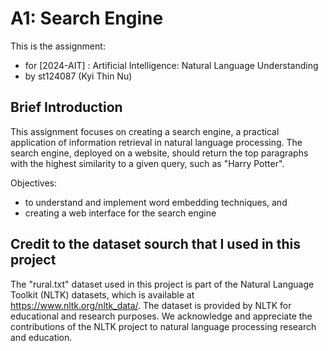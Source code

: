 # A1: Search Engine
This is the assignment:
- for [2024-AIT] : Artificial Intelligence: Natural Language Understanding
- by st124087 (Kyi Thin Nu)

## Brief Introduction

This assignment focuses on creating a search engine, a practical application of information retrieval in natural language processing. The search engine, deployed on a website, should return the top paragraphs with the highest similarity to a given query, such as "Harry Potter". 

Objectives:
 - to understand and implement word embedding techniques, and
 - creating a web interface for the search engine

## Credit to the dataset sourch that I used in this project
The "rural.txt" dataset used in this project is part of the Natural Language Toolkit (NLTK) datasets, which is available at https://www.nltk.org/nltk_data/. The dataset is provided by NLTK for educational and research purposes. We acknowledge and appreciate the contributions of the NLTK project to natural language processing research and education.

